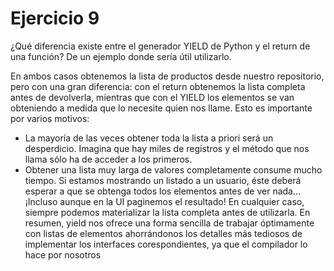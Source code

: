# Ejercicio 9

¿Qué diferencia existe entre el generador YIELD de Python y el return de una función? De un ejemplo donde sería útil utilizarlo.

En ambos casos obtenemos la lista de productos desde nuestro repositorio, pero con una gran diferencia: con el return obtenemos la lista completa antes de devolverla, mientras que con el YIELD los elementos se van obteniendo a medida que lo necesite quien nos llame. Esto es importante por varios motivos:
+ La mayoría de las veces obtener toda la lista a priori será un desperdicio. Imagina que hay miles de registros y el método que nos llama sólo ha de acceder a los primeros.
+ Obtener una lista muy larga de valores completamente consume mucho tiempo. Si estamos mostrando un listado a un usuario, éste deberá esperar a que se obtenga todos los elementos antes de ver nada… ¡Incluso aunque en la UI paginemos el resultado!
En cualquier caso, siempre podemos materializar la lista completa antes de utilizarla.
En resumen, yield nos ofrece una forma sencilla de trabajar óptimamente con listas de elementos ahorrándonos los detalles más tediosos de implementar los interfaces corespondientes, ya que el compilador lo hace por nosotros
